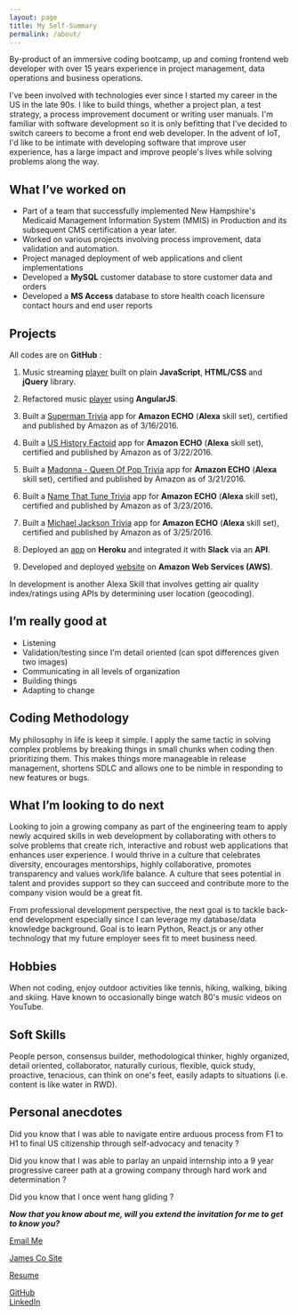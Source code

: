 ```yaml
---
layout: page
title: My Self-Summary
permalink: /about/
---
```



By-product of an immersive coding bootcamp, up and coming frontend web developer with over 15 years experience in project management, data operations and business operations.

I've been involved with technologies ever since I started my career in the US in the late 90s. I like to build things, whether a project plan, a test strategy, a process improvement document or writing user manuals. I'm familiar with software development so it is only befitting that I've decided to switch careers to become a front end web developer. In the advent of IoT, I'd like to be intimate with developing software that improve user experience, has a large impact and improve people's lives while solving problems along the way.

## What I’ve worked on ##

 - Part of a team that successfully implemented New Hampshire's Medicaid Management Information System (MMIS) in Production and its subsequent CMS certification a year later.
 - Worked on various projects involving process improvement, data validation and automation.
 - Project managed deployment of web applications and client implementations
 - Developed a **MySQL** customer database to store customer data and orders
 - Developed a **MS Access** database to store health coach licensure contact hours and end user reports


## Projects ##
All codes are on **GitHub** :

 1. Music streaming [player](https://github.com/hcamdclk8/bloc-jams.git) built on plain **JavaScript**, **HTML/CSS** and **jQuery** library.
 
 2. Refactored music [player](https://github.com/hcamdclk8/bloc-jams-angular.git) using **AngularJS**.
 3. Built a [Superman Trivia](https://github.com/hcamdclk8/SupermanTrivia.git) app for **Amazon ECHO** (**Alexa** skill set), certified and published by Amazon as of 3/16/2016.
 4. Built a [US History Factoid](https://github.com/hcamdclk8/US-history-Facts.git) app for **Amazon ECHO** (**Alexa** skill set), certified and published by Amazon as of 3/22/2016.
 5. Built a [Madonna - Queen Of Pop Trivia](https://github.com/hcamdclk8/QueenOfPopTrivia.git) app for **Amazon ECHO** (**Alexa** skill set), certified and published by Amazon as of 3/21/2016.
 6. Built a [Name That Tune Trivia](https://github.com/hcamdclk8/NameThatSongTrivia.git) app for **Amazon ECHO** (**Alexa** skill set), certified and published by Amazon as of 3/23/2016.
 7. Built a [Michael Jackson Trivia](https://github.com/hcamdclk8/KingOfPopTrivia.git) app for **Amazon ECHO** (**Alexa** skill set), certified and published by Amazon as of 3/25/2016.
 8. Deployed an [app](https://github.com/hcamdclk8/starbot.git) on **Heroku** and integrated it with **Slack** via an **API**.
 9. Developed and deployed [website](http://jamescodev.info.s3-website-us-east-1.amazonaws.com) on **Amazon Web Services (AWS)**.

In development is another Alexa Skill that involves getting air quality index/ratings using APIs by determining user location (geocoding).


<!-- Side Projects 
Personal [homepage](http://hcamdclk8.github.io) that is still under construction. -->

## I’m really good at ##

 - Listening
 - Validation/testing since I'm detail oriented (can spot differences given two images)
 - Communicating in all levels of organization
 - Building things
 - Adapting to change

## Coding Methodology ##
My philosophy in life is keep it simple. I apply the same tactic in solving complex problems by breaking things in small chunks when coding then prioritizing them. This makes things more manageable in release management, shortens SDLC and allows one to be nimble in responding to new features or bugs.

## What I’m looking to do next ##
Looking to join a growing company as part of the engineering team to apply newly acquired skills in web development by collaborating with others to solve problems that create rich, interactive and robust web applications that enhances user experience. I would thrive in a culture that celebrates diversity, encourages mentorships, highly collaborative, promotes transparency and values work/life balance. A culture that sees potential in talent and provides support so they can succeed and contribute more to the company vision would be a great fit.

From professional development perspective, the next goal is to tackle back-end development especially since I can leverage my database/data knowledge background. Goal is to learn Python, React.js or any other technology that my future employer sees fit to meet business need.

## Hobbies ##
When not coding, enjoy outdoor activities like tennis, hiking, walking, biking and skiing. Have known to occasionally binge watch 80's music videos on YouTube.

## Soft Skills ##
People person, consensus builder, methodological thinker, highly organized, detail oriented, collaborator, naturally curious, flexible, quick study, proactive, tenacious, can think on one's feet, easily adapts to situations (i.e. content is like water in RWD).

## Personal anecdotes ##
Did you know that I was able to navigate entire arduous process from F1 to H1 to final US citizenship through self-advocacy and tenacity ?

Did you know that I was able to parlay an unpaid internship into a 9 year progressive career path at a growing company through hard work and determination ?

Did you know that I once went hang gliding ?

***Now that you know about me, will you extend the invitation for me to get to know you?***

[Email Me](mailto:hcamdclk8@gmail.com)

[James Co Site](http://jamescodev.info.s3-website-us-east-1.amazonaws.com)

[Resume](https://drive.google.com/file/d/0B6LI39S3y_-ySkZNdlhzTFR6dmc/view)

[GitHub](https://github.com/hcamdclk8)   
[LinkedIn](https://www.linkedin.com/in/jamescojr)




